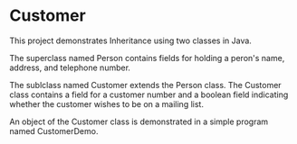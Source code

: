 # Customer

This project demonstrates Inheritance using two classes in Java.

The superclass named Person contains fields for holding a peron's name, address, and telephone number.

The sublclass named Customer extends the Person class. The Customer class contains a field for a customer number and a boolean field indicating whether the customer wishes to be on a mailing list.

An object of the Customer class is demonstrated in a simple program named CustomerDemo.
